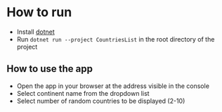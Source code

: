 # How to run 

* Install [dotnet](https://dotnet.microsoft.com/en-us/download)
* Run `dotnet run --project CountriesList` in the root directory of the project

## How to use the app

* Open the app in your browser at the address visible in the console
* Select continent name from the dropdown list
* Select number of random countries to be displayed (2-10)
